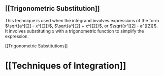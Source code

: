 ## [[Trigonometric Substitution]] 
This technique is used when the integrand involves expressions of the form $\sqrt{a^[[2] - x^[[2]}$, $\sqrt{a^[[2] + x^[[2]}$, or $\sqrt{x^[[2] - a^[[2]}$.  It involves substituting $x$ with a trigonometric function to simplify the expression.

[[Trigonometric Substitutions]]

# [[Techniques of Integration]]